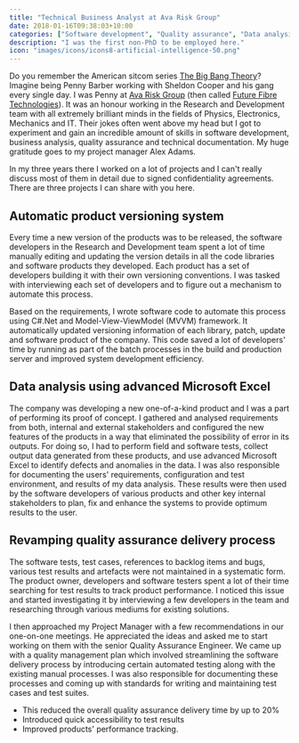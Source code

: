 ```yaml
---
title: "Technical Business Analyst at Ava Risk Group"
date: 2018-01-16T09:38:03+10:00
categories: ["Software development", "Quality assurance", "Data analysis"]
description: "I was the first non-PhD to be employed here."
icon: "images/icons/icons8-artificial-intelligence-50.png"
---
```


Do you remember the American sitcom series [The Big Bang Theory](https://www.imdb.com/title/tt0898266/)? Imagine being Penny Barber working with Sheldon Cooper and his gang every single day. I was Penny at [Ava Risk Group](https://www.theavagroup.com) (then called [Future Fibre Technologies](https://www.fftsecurity.com)). It was an honour working in the Research and Development team with all extremely brilliant minds in the fields of Physics, Electronics, Mechanics and IT. Their jokes often went above my head but I got to experiment and gain an incredible amount of skills in software development, business analysis, quality assurance and technical documentation.
My huge gratitude goes to my project manager Alex Adams.

In my three years there I worked on a lot of projects and I can't really discuss most of them in detail due to signed confidentiality agreements. There are three projects I can share with you here.

## Automatic product versioning system
Every time a new version of the products was to be released, the software developers in the Research and Development team spent a lot of time manually editing and updating the version details in all the code libraries and software products they developed. Each product has a set of developers building it with their own versioning conventions. I was tasked with interviewing each set of developers and to figure out a mechanism to automate this process. 

Based on the requirements, I wrote software code to automate this process using C#.Net and Model-View-ViewModel (MVVM) framework. It automatically updated versioning information of each library, patch, update and software product of the company. This code saved a lot of developers' time by running as part of the batch processes in the build and production server and improved system development efficiency. 

## Data analysis using advanced Microsoft Excel
The company was developing a new one-of-a-kind product and I was a part of performing its proof of concept. I gathered and analysed requirements from both, internal and external stakeholders and configured the new features of the products in a way that eliminated the possibility of error in its outputs. For doing so, I had to perform field and software tests, collect output data generated from these products, and use advanced Microsoft Excel to identify defects and anomalies in the data. I was also responsible for documenting the users' requirements, configuration and test environment, and results of my data analysis. These results were then used by the software developers of various products and other key internal stakeholders to plan, fix and enhance the systems to provide optimum results to the user. 

## Revamping quality assurance delivery process
The software tests, test cases, references to backlog items and bugs, various test results and artefacts were not maintained in a systematic form. The product owner, developers and software testers spent a lot of their time searching for test results to track product performance. I noticed this issue and started investigating it by interviewing a few developers in the team and researching through various mediums for existing solutions. 

I then approached my Project Manager with a few recommendations in our one-on-one meetings. He appreciated the ideas and asked me to start working on them with the senior Quality Assurance Engineer. We came up with a quality management plan which involved streamlining the software delivery process by introducing certain automated testing along with the existing manual processes. I was also responsible for documenting these processes and coming up with standards for writing and maintaining test cases and test suites. 

* This reduced the overall quality assurance delivery time by up to 20% 
* Introduced quick accessibility to test results 
* Improved products' performance tracking. 
